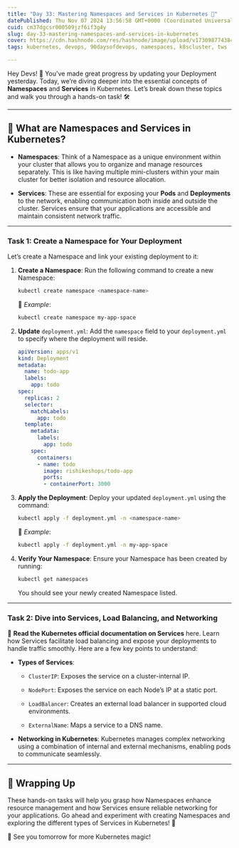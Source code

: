 ```yaml
---
title: "Day 33: Mastering Namespaces and Services in Kubernetes 🚀"
datePublished: Thu Nov 07 2024 13:56:58 GMT+0000 (Coordinated Universal Time)
cuid: cm37dgcsr000509jzf6if3g4y
slug: day-33-mastering-namespaces-and-services-in-kubernetes
cover: https://cdn.hashnode.com/res/hashnode/image/upload/v1730987743842/56041332-9273-4c19-887f-2bf468c86882.png
tags: kubernetes, devops, 90daysofdevops, namespaces, k8scluster, tws

---
```


Hey Devs! 🎉 You've made great progress by updating your Deployment yesterday. Today, we’re diving deeper into the essential concepts of **Namespaces** and **Services** in Kubernetes. Let’s break down these topics and walk you through a hands-on task! 🛠️

---

## 🤔 What are Namespaces and Services in Kubernetes?

* **Namespaces**: Think of a Namespace as a unique environment within your cluster that allows you to organize and manage resources separately. This is like having multiple mini-clusters within your main cluster for better isolation and resource allocation.
    
* **Services**: These are essential for exposing your **Pods** and **Deployments** to the network, enabling communication both inside and outside the cluster. Services ensure that your applications are accessible and maintain consistent network traffic.
    

---

### Task 1: Create a Namespace for Your Deployment

Let’s create a Namespace and link your existing deployment to it:

1. **Create a Namespace**: Run the following command to create a new Namespace:
    
    ```bash
    kubectl create namespace <namespace-name>
    ```
    
    📝 *Example*:
    
    ```bash
    kubectl create namespace my-app-space
    ```
    
2. **Update** `deployment.yml`: Add the `namespace` field to your `deployment.yml` to specify where the deployment will reside.
    
    ```yaml
    apiVersion: apps/v1
    kind: Deployment
    metadata:
      name: todo-app
      labels:
        app: todo
    spec:
      replicas: 2
      selector:
        matchLabels:
          app: todo
      template:
        metadata:
          labels:
            app: todo
        spec:
          containers:
          - name: todo
            image: rishikeshops/todo-app
            ports:
            - containerPort: 3000
    ```
    
3. **Apply the Deployment**: Deploy your updated `deployment.yml` using the command:
    
    ```bash
    kubectl apply -f deployment.yml -n <namespace-name>
    ```
    
    📝 *Example*:
    
    ```bash
    kubectl apply -f deployment.yml -n my-app-space
    ```
    
4. **Verify Your Namespace**: Ensure your Namespace has been created by running:
    
    ```bash
    kubectl get namespaces
    ```
    
    You should see your newly created Namespace listed.
    

---

### Task 2: Dive into Services, Load Balancing, and Networking

🔗 **Read the Kubernetes official documentation on Services** here. Learn how Services facilitate load balancing and expose your deployments to handle traffic smoothly. Here are a few key points to understand:

* **Types of Services**:
    
    * `ClusterIP`: Exposes the service on a cluster-internal IP.
        
    * `NodePort`: Exposes the service on each Node’s IP at a static port.
        
    * `LoadBalancer`: Creates an external load balancer in supported cloud environments.
        
    * `ExternalName`: Maps a service to a DNS name.
        
* **Networking in Kubernetes**: Kubernetes manages complex networking using a combination of internal and external mechanisms, enabling pods to communicate seamlessly.
    

---

## 🌈 Wrapping Up

These hands-on tasks will help you grasp how Namespaces enhance resource management and how Services ensure reliable networking for your applications. Go ahead and experiment with creating Namespaces and exploring the different types of Services in Kubernetes! 🚀

👋 See you tomorrow for more Kubernetes magic!